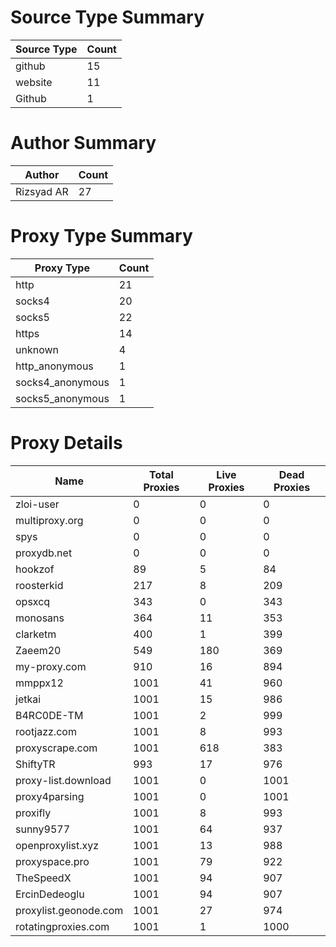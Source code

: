 # Source Type Summary

| Source Type | Count |
|-------------|-------|
| github | 15 |
| website | 11 |
| Github | 1 |


# Author Summary

| Author | Count |
|--------|-------|
| Rizsyad AR | 27 |


# Proxy Type Summary

| Proxy Type | Count |
|------------|-------|
| http | 21 |
| socks4 | 20 |
| socks5 | 22 |
| https | 14 |
| unknown | 4 |
| http_anonymous | 1 |
| socks4_anonymous | 1 |
| socks5_anonymous | 1 |


# Proxy Details

| Name | Total Proxies | Live Proxies | Dead Proxies |
|------|---------------|--------------|---------------|
| zloi-user | 0 | 0 | 0 |
| multiproxy.org | 0 | 0 | 0 |
| spys | 0 | 0 | 0 |
| proxydb.net | 0 | 0 | 0 |
| hookzof | 89 | 5 | 84 |
| roosterkid | 217 | 8 | 209 |
| opsxcq | 343 | 0 | 343 |
| monosans | 364 | 11 | 353 |
| clarketm | 400 | 1 | 399 |
| Zaeem20 | 549 | 180 | 369 |
| my-proxy.com | 910 | 16 | 894 |
| mmppx12 | 1001 | 41 | 960 |
| jetkai | 1001 | 15 | 986 |
| B4RC0DE-TM | 1001 | 2 | 999 |
| rootjazz.com | 1001 | 8 | 993 |
| proxyscrape.com | 1001 | 618 | 383 |
| ShiftyTR | 993 | 17 | 976 |
| proxy-list.download | 1001 | 0 | 1001 |
| proxy4parsing | 1001 | 0 | 1001 |
| proxifly | 1001 | 8 | 993 |
| sunny9577 | 1001 | 64 | 937 |
| openproxylist.xyz | 1001 | 13 | 988 |
| proxyspace.pro | 1001 | 79 | 922 |
| TheSpeedX | 1001 | 94 | 907 |
| ErcinDedeoglu | 1001 | 94 | 907 |
| proxylist.geonode.com | 1001 | 27 | 974 |
| rotatingproxies.com | 1001 | 1 | 1000 |
